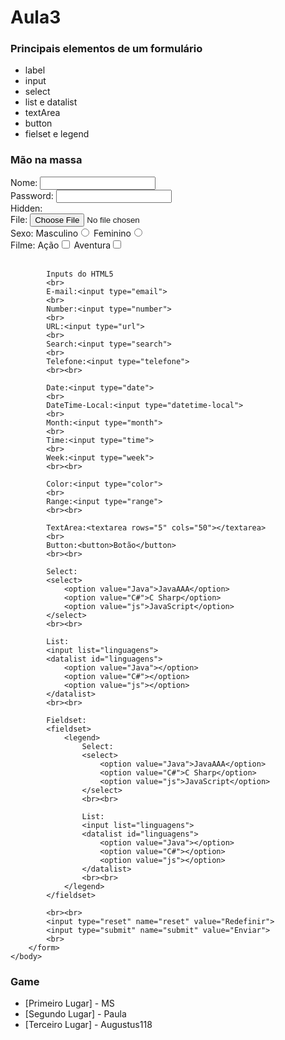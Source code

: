 # Aula3

### Principais elementos de um formulário

 - label
 - input
 - select
 - list e datalist
 - textArea
 - button
 - fielset e legend

### Mão na massa

<!DOCTYPE html>
<html>
	<head>
		<title>Chronos Academy</title>
	</head>
	<body>
		<form action="#">
			<label for="name">Nome:</label>
			<input type="text" name="i_name" />
			<br>
			<label for="password">Password:</label>
			<input type="password" name="i_password" />
			<br>
			<label>Hidden:</label>
			<input type="hidden" name="i_hidden" />
			<br>
			<label>File:</label>
			<input type="file" name="i_file" />
			<br>
			<label>Sexo:</label>
			Masculino<input type="radio" name="sexo" />
			Feminino<input type="radio" name="sexo" />
			<br>
			<label>Filme:</label>
			Ação<input type="checkbox" name="acao" />
			Aventura<input type="checkbox" name="aventura" />
			<br><br>

			Inputs do HTML5
			<br>
			E-mail:<input type="email">
			<br>
			Number:<input type="number">
			<br>
			URL:<input type="url">
			<br>
			Search:<input type="search">
			<br>
			Telefone:<input type="telefone">
			<br><br>

			Date:<input type="date">
			<br>
			DateTime-Local:<input type="datetime-local">
			<br>
			Month:<input type="month">
			<br>
			Time:<input type="time">
			<br>
			Week:<input type="week">
			<br><br>

			Color:<input type="color">
			<br>
			Range:<input type="range">
			<br><br>

			TextArea:<textarea rows="5" cols="50"></textarea>
			<br>
			Button:<button>Botão</button>
			<br><br>

			Select:
			<select>
				<option value="Java">JavaAAA</option>
				<option value="C#">C Sharp</option>
				<option value="js">JavaScript</option>
			</select>
			<br><br>

			List:
			<input list="linguagens">
			<datalist id="linguagens">
				<option value="Java"></option>
				<option value="C#"></option>
				<option value="js"></option>
			</datalist>
			<br><br>

			Fieldset:
			<fieldset>
				<legend>
					Select:
					<select>
						<option value="Java">JavaAAA</option>
						<option value="C#">C Sharp</option>
						<option value="js">JavaScript</option>
					</select>
					<br><br>

					List:
					<input list="linguagens">
					<datalist id="linguagens">
						<option value="Java"></option>
						<option value="C#"></option>
						<option value="js"></option>
					</datalist>
					<br><br>
				</legend>
			</fieldset>

			<br><br>
			<input type="reset" name="reset" value="Redefinir">
			<input type="submit" name="submit" value="Enviar">
			<br>
		</form>		
	</body>
</html>

### Game

- [Primeiro Lugar] - MS
- [Segundo Lugar] - Paula
- [Terceiro Lugar] - Augustus118